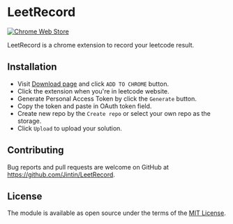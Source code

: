 # LeetRecord

[![Chrome Web Store](https://img.shields.io/chrome-web-store/v/iicppbnoaocmkfglopamnnmecehninep.svg?colorB=brightgreen)](https://chrome.google.com/webstore/detail/leetrecord/iicppbnoaocmkfglopamnnmecehninep)

LeetRecord is a chrome extension to record your leetcode result.

## Installation

- Visit [Download page](https://chrome.google.com/webstore/detail/leetrecord/iicppbnoaocmkfglopamnnmecehninep) and click `ADD TO CHROME` button.
- Click the extension when you're in leetcode website.
- Generate Personal Access Token by click the `Generate` button.
- Copy the token and paste in OAuth token field.
- Create new repo by the `Create repo` or select your own repo as the storage.
- Click `Upload` to upload your solution.

## Contributing

Bug reports and pull requests are welcome on GitHub at <https://github.com/Jintin/LeetRecord>.

## License

The module is available as open source under the terms of the [MIT License](http://opensource.org/licenses/MIT).
